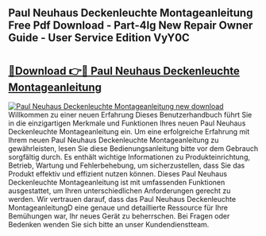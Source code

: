## Paul Neuhaus Deckenleuchte Montageanleitung Free Pdf Download - Part-4lg New Repair Owner Guide - User Service Edition VyY0C

# <h2><a href="http://df7who8.blite.top/?on=Paul+Neuhaus+Deckenleuchte+Montageanleitung">🔗Download 👉🔴 Paul Neuhaus Deckenleuchte Montageanleitung</a></h2>

[![Paul Neuhaus Deckenleuchte Montageanleitung new download](https://i.imgur.com/lujVjoI.png)](http://df7who8.blite.top/?on=Paul+Neuhaus+Deckenleuchte+Montageanleitung)
Willkommen zu einer neuen Erfahrung Dieses Benutzerhandbuch führt Sie in die einzigartigen Merkmale und Funktionen Ihres neuen Paul Neuhaus Deckenleuchte Montageanleitung ein. Um eine erfolgreiche Erfahrung mit Ihrem neuen Paul Neuhaus Deckenleuchte Montageanleitung zu gewährleisten, lesen Sie diese Bedienungsanleitung bitte vor dem Gebrauch sorgfältig durch. Es enthält wichtige Informationen zu Produkteinrichtung, Betrieb, Wartung und Fehlerbehebung, um sicherzustellen, dass Sie das Produkt effektiv und effizient nutzen können. Dieses Paul Neuhaus Deckenleuchte Montageanleitung ist mit umfassenden Funktionen ausgestattet, um Ihren unterschiedlichen Anforderungen gerecht zu werden. Wir vertrauen darauf, dass das Paul Neuhaus Deckenleuchte MontageanleitungD eine genaue und detaillierte Ressource für Ihre Bemühungen war, Ihr neues Gerät zu beherrschen. Bei Fragen oder Bedenken wenden Sie sich bitte an unser Kundendienstteam.
